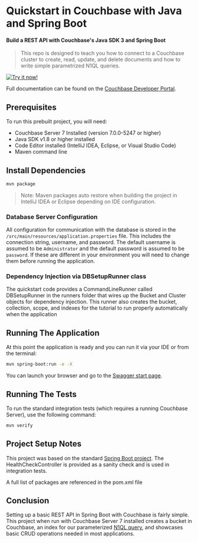 # Quickstart in Couchbase with Java and Spring Boot
#### Build a REST API with Couchbase's Java SDK 3 and Spring Boot

> This repo is designed to teach you how to connect to a Couchbase cluster to create, read, update, and delete documents and how to write simple parametrized N1QL queries.

[![Try it now!](https://da-demo-images.s3.amazonaws.com/runItNow_outline.png?couchbase-example=java-springboot-quickstart-repo&source=github)](https://gitpod.io/#https://github.com/couchbase-examples/java-springboot-quickstart)

Full documentation can be found on the [Couchbase Developer Portal](https://developer.couchbase.com/tutorial-quickstart-java-springboot/).
## Prerequisites
To run this prebuilt project, you will need:

- Couchbase Server 7 Installed (version 7.0.0-5247 or higher)
- Java SDK v1.8 or higher installed 
- Code Editor installed (IntelliJ IDEA, Eclipse, or Visual Studio Code)
- Maven command line

## Install Dependencies 


```sh
mvn package
```
> Note: Maven packages auto restore when building the project in IntelliJ IDEA or Eclipse depending on IDE configuration.

### Database Server Configuration

All configuration for communication with the database is stored in the `/src/main/resources/application.properties` file.  This includes the connection string, username, and password.  The default username is assumed to be `Administrator` and the default password is assumed to be `password`.  If these are different in your environment you will need to change them before running the application.

### Dependency Injection via DBSetupRunner class 

The quickstart code provides a CommandLineRunner called DBSetupRunner in the runners folder that wires up the Bucket and Cluster objects for dependency injection.  This runner also creates the bucket, collection, scope, and indexes for the tutorial to run properly automatically when the application 

## Running The Application

At this point the application is ready and you can run it via your IDE or from the terminal:

```sh
mvn spring-boot:run -e -X
```

You can launch your browser and go to the [Swagger start page](https://localhost:8080/swagger-ui/index.html).

## Running The Tests

To run the standard integration tests (which requires a running Couchbase Server), use the following command:

```sh
mvn verify
```

## Project Setup Notes

This project was based on the standard [Spring Boot project](https://spring.io/guides/gs/rest-service/).  The HealthCheckController is provided as a sanity check and is used in integration tests.  

A full list of packages are referenced in the pom.xml file

## Conclusion

Setting up a basic REST API in Spring Boot with Couchbase is fairly simple.  This project when run with Couchbase Server 7 installed creates a bucket in Couchbase, an index for our parameterized [N1QL query](https://docs.couchbase.com/java-sdk/current/howtos/n1ql-queries-with-sdk.html), and showcases basic CRUD operations needed in most applications.
